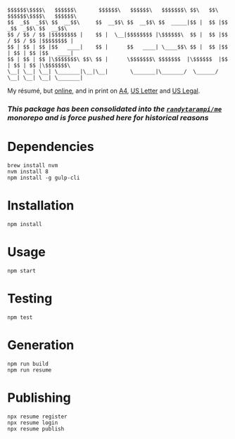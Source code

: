 ```plaintext
$$$$$$\$$$$\   $$$$$$\       $$$$$$\   $$$$$$\   $$$$$$$\ $$\   $$\ $$$$$$\$$$$\   $$$$$$\  
$$  _$$  _$$\ $$  __$$\     $$  __$$\ $$  __$$\ $$  _____|$$ |  $$ |$$  _$$  _$$\ $$  __$$\ 
$$ / $$ / $$ |$$$$$$$$ |    $$ |  \__|$$$$$$$$ |\$$$$$$\  $$ |  $$ |$$ / $$ / $$ |$$$$$$$$ |
$$ | $$ | $$ |$$   ____|    $$ |      $$   ____| \____$$\ $$ |  $$ |$$ | $$ | $$ |$$   ____|
$$ | $$ | $$ |\$$$$$$$\ $$\ $$ |      \$$$$$$$\ $$$$$$$  |\$$$$$$  |$$ | $$ | $$ |\$$$$$$$\ 
\__| \__| \__| \_______|\__|\__|       \_______|\_______/  \______/ \__| \__| \__| \_______|
```

My résumé, but [online](http://www.randytarampi.ca/resume), and in print on [A4](https://github.com/randytarampi/me.resume/blob/master/a4.pdf), [US Letter](https://github.com/randytarampi/me.resume/blob/master/letter.pdf) and [US Legal](https://github.com/randytarampi/me.resume/blob/master/legal.pdf).

### *This package has been consolidated into the [`randytarampi/me`](https://github.com/randytarampi/me/tree/master/packages/resume) monorepo and is force pushed here for historical reasons*

# Dependencies

```
brew install nvm
nvm install 8
npm install -g gulp-cli
```

# Installation

```
npm install
```

# Usage

```
npm start
```

# Testing

```
npm test
```

# Generation

```
npm run build
npm run resume
```

# Publishing

```
npx resume register
npx resume login
npx resume publish
```
